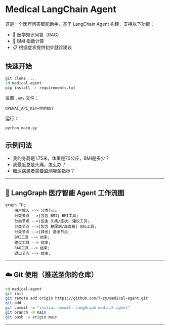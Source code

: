 
# Medical LangChain Agent

这是一个医疗问答智能助手，基于 LangChain Agent 构建，支持以下功能：

- 📄 医学知识问答（RAG）
- 🧮 BMI 指数计算
- 📋 根据症状提供初步就诊建议

## 快速开始

```bash
git clone ...
cd medical-agent
pip install -r requirements.txt
```

设置 `.env` 文件：

```
OPENAI_API_KEY=你的KEY
```

运行：

```bash
python main.py
```

## 示例问法

- 我的身高是1.75米，体重是70公斤，BMI是多少？
- 我最近总是头痛，怎么办？
- 糖尿病患者需要监测哪些指标？


---

## 🚀 LangGraph 医疗智能 Agent 工作流图

```mermaid
graph TD;
    用户输入 --> 分类节点;
    分类节点 -->|包含 BMI| BMI工具;
    分类节点 -->|包含 头痛/症状| 建议工具;
    分类节点 -->|包含 糖尿病/高血糖| RAG工具;
    分类节点 -->|其他| 退出节点;
    BMI工具 --> 结束;
    建议工具 --> 结束;
    RAG工具 --> 结束;
    退出节点 --> 结束;
```

---

## ☁️ Git 使用（推送至你的仓库）

```bash
cd medical-agent
git init
git remote add origin https://github.com/T-zy/medical-agent.git
git add .
git commit -m "initial commit: LangGraph medical agent"
git branch -M main
git push -u origin main
```

---
